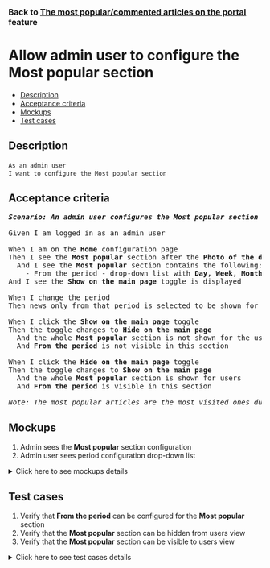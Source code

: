 ### Back to [The most popular/commented articles on the portal](../../) feature

# Allow admin user to configure the Most popular section

- [Description](#description)
- [Acceptance criteria](#acceptance-criteria)
- [Mockups](#mockups)
- [Test cases](#test-cases)

## Description

    As an admin user
    I want to configure the Most popular section

## Acceptance criteria

<pre>
<b><i>Scenario: An admin user configures the Most popular section for the whole site from the Home page</i></b>

Given I am logged in as an admin user

When I am on the <b>Home</b> configuration page
Then I see the <b>Most popular</b> section after the <b>Photo of the day</b> section
  And I see the <b>Most popular</b> section contains the following:
    - From the period - drop-down list with <b>Day, Week, Month, and Year</b> values (<b>Month</b> is the default value)
And I see the <b>Show on the main page</b> toggle is displayed

When I change the period
Then news only from that period is selected to be shown for the user

When I click the <b>Show on the main page</b> toggle
Then the toggle changes to <b>Hide on the main page</b>
  And the whole <b>Most popular</b> section is not shown for the users
  And <b>From the period</b> is not visible in this section

When I click the <b>Hide on the main page</b> toggle
Then the toggle changes to <b>Show on the main page</b>
  And the whole <b>Most popular</b> section is shown for users
  And <b>From the period</b> is visible in this section

<i>Note: The most popular articles are the most visited ones during a selected period of time in the whole news scope for the active page. This section is configured for the whole site and is context-sensitive.</i>
</pre>

## Mockups

1. Admin sees the <b>Most popular</b> section configuration
2. Admin user sees period configuration drop-down list

<details>
  <summary>Click here to see mockups details</summary>

**1. Admin sees the Most popular section configuration:**

![Admin sees the Most popular section configuration](/sports_hub_portal/web_application_features/most_popular_and_commented/images/most_popular_commented_configuration.png)

**2. Admin user sees period configuration drop-down list:**

![Admin user sees period configuration drop-down list](/sports_hub_portal/web_application_features/most_popular_and_commented/images/most_popular_commented_configuration_period.png)

</details>

## Test cases

1. Verify that <b>From the period</b> can be configured for the <b>Most popular</b> section
2. Verify that the <b>Most popular</b> section can be hidden from users view
3. Verify that the <b>Most popular</b> section can be visible to users view

<details>
  <summary>Click here to see test cases details</summary>

### **#1. Verify that From the period can be configured for the Most popular section**

|Preconditions|Steps|Expected result
--------------|-----|----------
|- Go to the Sports Hub home page</br>- Log in with admin account</br>- Go to the <b>Home</b> configuration page > <b>Most popular</b> section|1) Click <b>From the period</b> drop-down list</br>2) Select <b>Day, Week, Month</b>, or <b>Year</b> value|2) The <b>Most popular</b> section displays the most visited last day, week, month, or year articles|

### **#2. Verify that the Most popular section can be hidden from users view**

|Preconditions|Steps|Expected result
--------------|-----|----------
|- Go to the Sports Hub home page</br>- Log in with admin account</br>- Go to the <b>Home</b> configuration page > <b>Most popular</b> section</br>- There is the <b>Show on the main page</b> toggle|1) Examine the <b>Most popular</b> section</br>2) Click the <b>Show on the main page</b> toggle|2) The toggle changes to <b>Hide on the main page</b>. The <b>Most popular</b> section is not visible to users on all pages|

### **#3. Verify that the Most popular section can be visible to users view**

|Preconditions|Steps|Expected result
--------------|-----|----------
|- Go to the Sports Hub home page</br>- Log in with admin account</br>- Go to the <b>Home</b> configuration page > <b>Most popular</b> section</br>- There is the <b>Hide on the main page</b> toggle|1) Examine the <b>Most popular</b> section</br>2) Click the <b>Hide on the main page</b> toggle|2) The <b>Most popular</b> section is visible to users|
</details>
